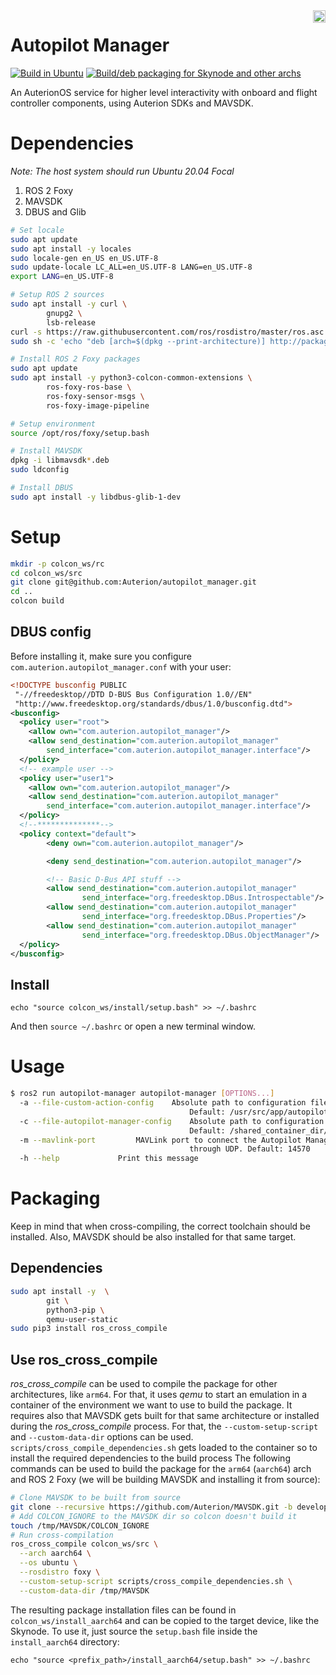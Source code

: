 <img align="right" height="20" src="https://auterion.com/wp-content/uploads/2020/05/auterion_logo_default_sunrise.svg">

# Autopilot Manager
[![Build in Ubuntu](https://github.com/Auterion/autopilot_manager/workflows/Build%20in%20Ubuntu/badge.svg?branch=main)](https://github.com/Auterion/autopilot_manager/actions?query=workflow%3A%22Build+in+Ubuntu%22branch%3Amain) [![Build/deb packaging for Skynode and other archs](https://github.com/Auterion/autopilot_manager/workflows/Build/deb%20packaging%20for%20Skynode%20and%20other%20archs/badge.svg?branch=main)](https://github.com/Auterion/autopilot_manager/actions/workflows/build_pkg_multi_arch.yaml?query=branch%3Amain)

An AuterionOS service for higher level interactivity with onboard and flight controller components, using Auterion SDKs and MAVSDK.

# Dependencies

*Note: The host system should run Ubuntu 20.04 Focal*

1.  ROS 2 Foxy
1.  MAVSDK
1.  DBUS and Glib

```bash
# Set locale
sudo apt update
sudo apt install -y locales
sudo locale-gen en_US en_US.UTF-8
sudo update-locale LC_ALL=en_US.UTF-8 LANG=en_US.UTF-8
export LANG=en_US.UTF-8

# Setup ROS 2 sources
sudo apt install -y curl \
        gnupg2 \
        lsb-release
curl -s https://raw.githubusercontent.com/ros/rosdistro/master/ros.asc | sudo apt-key add
sudo sh -c 'echo "deb [arch=$(dpkg --print-architecture)] http://packages.ros.org/ros2/ubuntu $(lsb_release -cs) main" > /etc/apt/sources.list.d/ros2-latest.list'

# Install ROS 2 Foxy packages
sudo apt update
sudo apt install -y python3-colcon-common-extensions \
        ros-foxy-ros-base \
        ros-foxy-sensor-msgs \
        ros-foxy-image-pipeline

# Setup environment
source /opt/ros/foxy/setup.bash

# Install MAVSDK
dpkg -i libmavsdk*.deb
sudo ldconfig

# Install DBUS
sudo apt install -y libdbus-glib-1-dev
```

# Setup

```bash
mkdir -p colcon_ws/rc
cd colcon_ws/src
git clone git@github.com:Auterion/autopilot_manager.git
cd ..
colcon build
```

## DBUS config

Before installing it, make sure you configure `com.auterion.autopilot_manager.conf` with your user:

```xml
<!DOCTYPE busconfig PUBLIC
 "-//freedesktop//DTD D-BUS Bus Configuration 1.0//EN"
 "http://www.freedesktop.org/standards/dbus/1.0/busconfig.dtd">
<busconfig>
  <policy user="root">
    <allow own="com.auterion.autopilot_manager"/>
    <allow send_destination="com.auterion.autopilot_manager"
        send_interface="com.auterion.autopilot_manager.interface"/>
  </policy>
  <!-- example user -->
  <policy user="user1">
    <allow own="com.auterion.autopilot_manager"/>
    <allow send_destination="com.auterion.autopilot_manager"
        send_interface="com.auterion.autopilot_manager.interface"/>
  </policy>
  <!--**************-->
  <policy context="default">
        <deny own="com.auterion.autopilot_manager"/>

        <deny send_destination="com.auterion.autopilot_manager"/>

        <!-- Basic D-Bus API stuff -->
        <allow send_destination="com.auterion.autopilot_manager"
                send_interface="org.freedesktop.DBus.Introspectable"/>
        <allow send_destination="com.auterion.autopilot_manager"
                send_interface="org.freedesktop.DBus.Properties"/>
        <allow send_destination="com.auterion.autopilot_manager"
                send_interface="org.freedesktop.DBus.ObjectManager"/>
  </policy>
</busconfig>
```

## Install

```
echo "source colcon_ws/install/setup.bash" >> ~/.bashrc
```

And then `source ~/.bashrc` or open a new terminal window.

# Usage

```bash
$ ros2 run autopilot-manager autopilot-manager [OPTIONS...]
  -a --file-custom-action-config	Absolute path to configuration file of the custom actions.
                                        Default: /usr/src/app/autopilot-manager/data/example/custom_action/custom_action.json
  -c --file-autopilot-manager-config	Absolute path to configuration file of the overall autopilot manager service.
                                        Default: /shared_container_dir/autopilot_manager.conf
  -m --mavlink-port			MAVLink port to connect the Autopilot Manager MAVSDK instance
                                        through UDP. Default: 14570
  -h --help				Print this message

```

# Packaging

Keep in mind that when cross-compiling, the correct toolchain should be installed. Also, MAVSDK should be also installed
for that same target.

## Dependencies

```sh
sudo apt install -y  \
        git \
        python3-pip \
        qemu-user-static
sudo pip3 install ros_cross_compile
```

## Use ros_cross_compile

*ros_cross_compile* can be used to compile the package for other architectures, like `arm64`. For that, it uses *qemu* to
start an emulation in a container of the environment we want to use to build the package. It requires also that MAVSDK gets
built for that same architecture or installed during the *ros_cross_compile* process. For that, the `--custom-setup-script`
and `--custom-data-dir` options can be used. `scripts/cross_compile_dependencies.sh` gets loaded to the container so to
install the required dependencies to the build process The following commands can be used to build the package for the `arm64`
(`aarch64`) arch and ROS 2 Foxy (we will be building MAVSDK and installing it from source):

```sh
# Clone MAVSDK to be built from source
git clone --recursive https://github.com/Auterion/MAVSDK.git -b develop /tmp/MAVSDK
# Add COLCON_IGNORE to the MAVSDK dir so colcon doesn't build it
touch /tmp/MAVSDK/COLCON_IGNORE
# Run cross-compilation
ros_cross_compile colcon_ws/src \
  --arch aarch64 \
  --os ubuntu \
  --rosdistro foxy \
  --custom-setup-script scripts/cross_compile_dependencies.sh \
  --custom-data-dir /tmp/MAVSDK
```

The resulting package installation files can be found in `colcon_ws/install_aarch64` and can be copied to the target device,
like the Skynode. To use it, just source the `setup.bash` file inside the `install_aarch64` directory:

```
echo "source <prefix_path>/install_aarch64/setup.bash" >> ~/.bashrc
```
